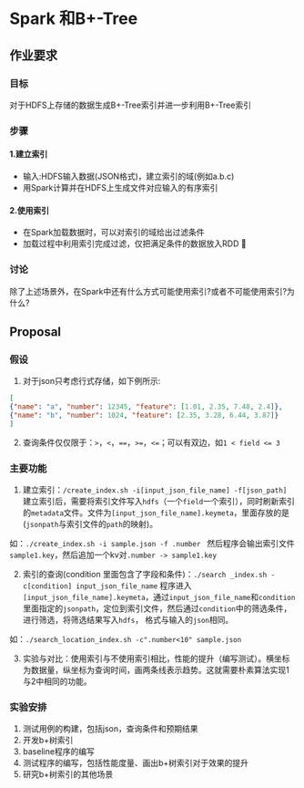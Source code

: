 # Spark 和B+-Tree

## 作业要求

### 目标

对于HDFS上存储的数据生成B+-Tree索引并进一步利用B+-Tree索引

### 步骤

#### 1.建立索引
+ 输入:HDFS输入数据(JSON格式)，建立索引的域(例如a.b.c) 
+ 用Spark计算并在HDFS上生成文件对应输入的有序索引

#### 2.使用索引
+ 在Spark加载数据时，可以对索引的域给出过滤条件
+ 加载过程中利用索引完成过滤，仅把满足条件的数据放入RDD
􏰀
### 讨论

除了上述场景外，在Spark中还有什么方式可能使用索引?或者不可能使用索引?为什么?

## Proposal

### 假设

1.  对于json只考虑行式存储，如下例所示:

```json
[
{"name": "a", "number": 12345, "feature": [1.01, 2.35, 7.48, 2.4]},
{"name": "b", "number": 1024, "feature": [2.35, 3.28, 6.44, 3.87]}
]
```
2.  查询条件仅仅限于：`>`，`<`，`==`，`>=`，`<=`；可以有双边，如`1 < field <= 3`

### 主要功能

1. 建立索引：`/create_index.sh -i[input_json_file_name] -f[json_path]`
建立索引后，需要将索引文件写入`hdfs`（一个`field`一个索引），同时刷新索引的`metadata`文件。文件为`[input_json_file_name].keymeta`，里面存放的是(`jsonpath`与索引文件的`path`的映射)。

如：`./create_index.sh -i sample.json -f .number `
然后程序会输出索引文件`sample1.key`，然后追加一个kv对`.number -> sample1.key`

2. 索引的查询(condition 里面包含了字段和条件)：`./search _index.sh -c[condition] input_json_file_name`
程序进入`[input_json_file_name].keymeta`，通过`input_json_file_name`和`condition`里面指定的`jsonpath`，定位到索引文件，然后通过`condition`中的筛选条件，进行筛选，将筛选结果写入`hdfs`，
格式与输入的`json`相同。

如：`./search_location_index.sh -c".number<10" sample.json`

3. 实验与对比：使用索引与不使用索引相比，性能的提升（编写测试）。横坐标为数据量，纵坐标为查询时间，画两条线表示趋势。这就需要朴素算法实现1与2中相同的功能。

### 实验安排
1. 测试用例的构建，包括json，查询条件和预期结果
2. 开发b+树索引
3.  baseline程序的编写
4. 测试程序的编写，包括性能度量、画出b+树索引对于效果的提升
5. 研究b+树索引的其他场景
